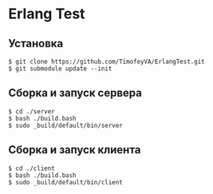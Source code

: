 Erlang Test
=====

Установка
-----
    $ git clone https://github.com/TimofeyVA/ErlangTest.git
    $ git submodule update --init

Cборка и запуск сервера
-----
    $ cd ./server
    $ bash ./build.bash
    $ sudo _build/default/bin/server


Cборка и запуск клиента
-----
    $ cd ./client
    $ bash ./build.bash
    $ sudo _build/default/bin/client
